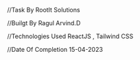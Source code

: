//Task By
RootIt Solutions

//Builgt By
Ragul Arvind.D

//Technologies Used
ReactJS , Tailwind CSS

//Date Of Completion
15-04-2023
